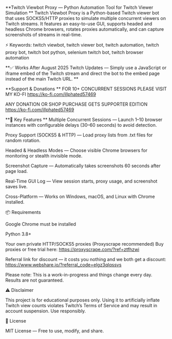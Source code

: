 **Twitch Viewbot Proxy — Python Automation Tool for Twitch Viewer Simulation
**
Twitch Viewbot Proxy is a Python-based Twitch viewer bot that uses SOCKS5/HTTP proxies to simulate multiple concurrent viewers on Twitch streams.
It features an easy-to-use GUI, supports headed and headless Chrome browsers, rotates proxies automatically, and can capture screenshots of streams in real-time.

⚡ Keywords: twitch viewbot, twitch viewer bot, twitch automation, twitch proxy bot, twitch bot python, selenium twitch bot, twitch browser automation

**✅ Works After August 2025 Twitch Updates — Simply use a JavaScript or iframe embed of the Twitch stream and direct the bot to the embed page instead of the main Twitch URL.
**


**Support & Donations
**
FOR 10+ CONCURRENT SESSIONS PLEASE VISIT MY KO-FI
https://ko-fi.com/illphated57469

ANY DONATION OR SHOP PURCHASE GETS SUPPORTER EDITION
https://ko-fi.com/illphated57469

**🚀 Key Features
**
Multiple Concurrent Sessions — Launch 1–10 browser instances with configurable delays (30–60 seconds) to avoid detection.

Proxy Support (SOCKS5 & HTTP) — Load proxy lists from .txt files for random rotation.

Headed & Headless Modes — Choose visible Chrome browsers for monitoring or stealth invisible mode.

Screenshot Capture — Automatically takes screenshots 60 seconds after page load.

Real-Time GUI Log — View session starts, proxy usage, and screenshot saves live.

Cross-Platform — Works on Windows, macOS, and Linux with Chrome installed.


📦 Requirements

Google Chrome must be installed

Python 3.8+

Your own private HTTP/SOCKS5 proxies (Proxyscrape recommended)
Buy proxies or free trial here: https://proxyscrape.com/?ref=ztfhzwi

Referral link for discount — it costs you nothing and we both get a discount: https://www.webshare.io/?referral_code=elgz3qlqssvs

Please note: This is a work-in-progress and things change every day. Results are not guaranteed.

⚠ Disclaimer

This project is for educational purposes only.
Using it to artificially inflate Twitch view counts violates Twitch’s Terms of Service and may result in account suspension. Use responsibly.

📜 License

MIT License — Free to use, modify, and share.
